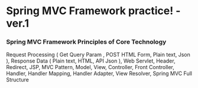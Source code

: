 # Spring MVC Framework practice! - ver.1
### Spring MVC Framework Principles of Core Technology 

Request Processing ( Get Query Param , POST HTML Form, Plain text, Json ), 
Response Data ( Plain text, HTML, API Json ), Web Servlet, Header, Redirect, 
JSP, MVC Pattern, Model, View, Controller, Front Controller, Handler, Handler Mapping,
Handler Adapter, View Resolver, Spring MVC Full Structure
